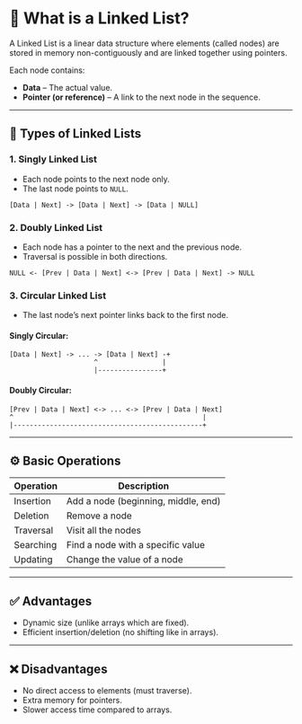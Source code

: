 # 🔗 What is a Linked List?

A Linked List is a linear data structure where elements (called nodes) are stored in memory non-contiguously and are linked together using pointers.

Each node contains:
- **Data** – The actual value.
- **Pointer (or reference)** – A link to the next node in the sequence.

---

## 🧱 Types of Linked Lists

### 1. Singly Linked List
- Each node points to the next node only.
- The last node points to `NULL`.

```
[Data | Next] -> [Data | Next] -> [Data | NULL]
```

### 2. Doubly Linked List
- Each node has a pointer to the next and the previous node.
- Traversal is possible in both directions.

```
NULL <- [Prev | Data | Next] <-> [Prev | Data | Next] -> NULL
```

### 3. Circular Linked List
- The last node’s next pointer links back to the first node.

#### Singly Circular:
```
[Data | Next] -> ... -> [Data | Next] -+
                     ^                |
                     |----------------+
```

#### Doubly Circular:
```
[Prev | Data | Next] <-> ... <-> [Prev | Data | Next]
^                                               |
|-----------------------------------------------+
```

---

## ⚙️ Basic Operations

| **Operation** | **Description**                          |
|---------------|------------------------------------------|
| Insertion     | Add a node (beginning, middle, end)      |
| Deletion      | Remove a node                           |
| Traversal     | Visit all the nodes                     |
| Searching     | Find a node with a specific value       |
| Updating      | Change the value of a node              |

---

## ✅ Advantages
- Dynamic size (unlike arrays which are fixed).
- Efficient insertion/deletion (no shifting like in arrays).

---

## ❌ Disadvantages
- No direct access to elements (must traverse).
- Extra memory for pointers.
- Slower access time compared to arrays.